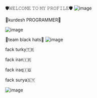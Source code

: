 🛡️𝚆𝙴𝙻𝙲𝙾𝙼𝙴 𝚃𝙾 𝙼𝚈 𝙿𝚁𝙾𝙵𝙸𝙻𝙴🛡️
![image](https://github.com/blackhats40444/darkland128/assets/97724185/367e97e7-4328-49f3-92bc-009ba6c96e50)


🎩kurdesh PROGRAMMER🎩

![image](https://github.com/blackhats40444/darkland128/assets/97724185/59500e85-a544-4ec6-974c-7861659784d7)

🎩team black hats🎩
![image](https://github.com/blackhats40444/darkland128/assets/97724185/8fe128e6-6e03-4d15-ab2f-940733f9bf1f)

fack turky🇹🇷

fack iran🇮🇷

fack iraq🇮🇶

fack surya🇸🇾

![image](https://github.com/blackhats40444/darkland128/assets/97724185/352ff688-5cf0-46df-bc78-212d932b26b0)
